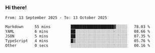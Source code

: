 ### Hi there!

<!--START_SECTION:waka-->

```txt
From: 13 September 2025 - To: 13 October 2025

Markdown     55 mins         ███████████████████▓░░░░░   78.03 %
YAML         6 mins          ██░░░░░░░░░░░░░░░░░░░░░░░   08.66 %
JSON         5 mins          ██░░░░░░░░░░░░░░░░░░░░░░░   07.35 %
TypeScript   4 mins          █▒░░░░░░░░░░░░░░░░░░░░░░░   05.76 %
Other        0 secs          ░░░░░░░░░░░░░░░░░░░░░░░░░   00.16 %
```

<!--END_SECTION:waka-->
